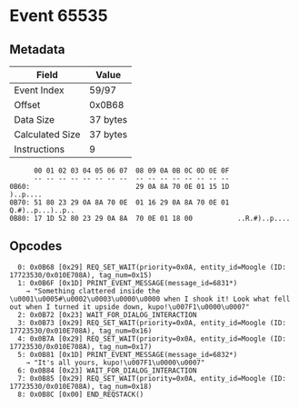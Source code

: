 # Event 65535

## Metadata

| Field           | Value    |
|-----------------|----------|
| Event Index     | 59/97    |
| Offset          | 0x0B68   |
| Data Size       | 37 bytes |
| Calculated Size | 37 bytes |
| Instructions    | 9        |

```
      00 01 02 03 04 05 06 07  08 09 0A 0B 0C 0D 0E 0F
      -- -- -- -- -- -- -- --  -- -- -- -- -- -- -- --
0B60:                          29 0A 8A 70 0E 01 15 1D          )..p....
0B70: 51 80 23 29 0A 8A 70 0E  01 16 29 0A 8A 70 0E 01  Q.#)..p...)..p..
0B80: 17 1D 52 80 23 29 0A 8A  70 0E 01 18 00           ..R.#)..p....   
```

## Opcodes

```
  0: 0x0B68 [0x29] REQ_SET_WAIT(priority=0x0A, entity_id=Moogle (ID: 17723530/0x010E708A), tag_num=0x15)
  1: 0x0B6F [0x1D] PRINT_EVENT_MESSAGE(message_id=6831*)
    → "Something clattered inside the \u0001\u0005#\u0002\u0003\u0000\u0000 when I shook it! Look what fell out when I turned it upside down, kupo!\u007F1\u0000\u0007"
  2: 0x0B72 [0x23] WAIT_FOR_DIALOG_INTERACTION
  3: 0x0B73 [0x29] REQ_SET_WAIT(priority=0x0A, entity_id=Moogle (ID: 17723530/0x010E708A), tag_num=0x16)
  4: 0x0B7A [0x29] REQ_SET_WAIT(priority=0x0A, entity_id=Moogle (ID: 17723530/0x010E708A), tag_num=0x17)
  5: 0x0B81 [0x1D] PRINT_EVENT_MESSAGE(message_id=6832*)
    → "It's all yours, kupo!\u007F1\u0000\u0007"
  6: 0x0B84 [0x23] WAIT_FOR_DIALOG_INTERACTION
  7: 0x0B85 [0x29] REQ_SET_WAIT(priority=0x0A, entity_id=Moogle (ID: 17723530/0x010E708A), tag_num=0x18)
  8: 0x0B8C [0x00] END_REQSTACK()
```

